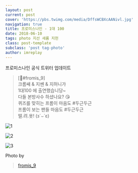 ```yaml
---
layout: post
current: post
cover: 'https://pbs.twimg.com/media/DffsWCBXcAANivl.jpg'
navigation: true
title: 프로미스나인 - 1대 100
date: 2018-06-10
tags: photo 지선 새롬 지헌
class: post-template
subclass: 'post tag-photo'
author: imreplay
---
```



프로미스나인 공식 트위터 업데이트

> [💌#fromis_9]  
크롬쌔 & 지쎈 & 지허니가  
1대100 에 출연했습니당~  
다들 본방사수 하셨나요? 😘  
퀴즈를 맞히는 프롬이 마음도 #두근두근  
프롬이 보는 팬들 마음도 #두근두근  
떨.려.욧! (з´⌣`ε)  

![1](https://pbs.twimg.com/media/DffsWCBXcAANivl.jpg)

![2](https://pbs.twimg.com/media/DffsW2PUYAAZxV5.jpg)

![3](https://pbs.twimg.com/media/DffsXn-X4AARAHL.jpg)


Photo by
> [fromis_9](https://twitter.com/realfromis_9)  
